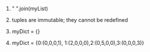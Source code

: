 1. " ".join(myList)

2. tuples are immutable; they cannot be redefined

3. myDict = {}

4. myDict = {0:(0,0,0,1), 1:(2,0,0,0),2:(0,5,0,0),3:(0,0,0,3)}
